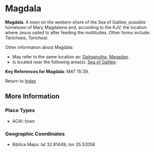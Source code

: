 # Magdala
**Magdala**. 
A town on the western shore of the Sea of Galilee; possible hometown of Mary Magdalene and, according to the KJV, the location where Jesus sailed to after feeding the multitudes. 
Other forms include: 
*Tarichaea*, *Taricheai*. 




Other information about Magdala:


* May refer to the same location as: 
[Dalmanutha](Dalmanutha.md), [Magadan](Magadan.md). 
* Is located near the following area(s): 
[Sea of Galilee](GalileeSea.md). 




**Key References for Magdala**: 
MAT 15:39. 






Return to [Index](00-Index.md)

## More Information

### Place Types

* ACAI: town



### Geographic Coordinates

* Biblica Maps: lat 32.81449; lon 35.52058




